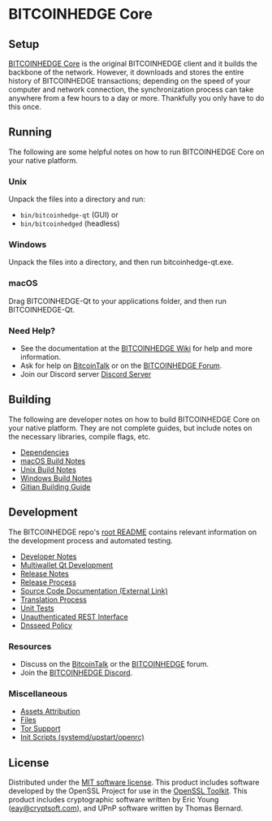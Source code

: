 BITCOINHEDGE Core
=============

Setup
---------------------
[BITCOINHEDGE Core](http://bitcoinhedge.org/wallet) is the original BITCOINHEDGE client and it builds the backbone of the network. However, it downloads and stores the entire history of BITCOINHEDGE transactions; depending on the speed of your computer and network connection, the synchronization process can take anywhere from a few hours to a day or more. Thankfully you only have to do this once.

Running
---------------------
The following are some helpful notes on how to run BITCOINHEDGE Core on your native platform.

### Unix

Unpack the files into a directory and run:

- `bin/bitcoinhedge-qt` (GUI) or
- `bin/bitcoinhedged` (headless)

### Windows

Unpack the files into a directory, and then run bitcoinhedge-qt.exe.

### macOS

Drag BITCOINHEDGE-Qt to your applications folder, and then run BITCOINHEDGE-Qt.

### Need Help?

* See the documentation at the [BITCOINHEDGE Wiki](https://github.com/BITCOINHEDGE-Project/BITCOINHEDGE/wiki)
for help and more information.
* Ask for help on [BitcoinTalk](https://bitcointalk.org/index.php?topic=1262920.0) or on the [BITCOINHEDGE Forum](http://forum.bitcoinhedge.org/).
* Join our Discord server [Discord Server](https://discord.bitcoinhedge.org)

Building
---------------------
The following are developer notes on how to build BITCOINHEDGE Core on your native platform. They are not complete guides, but include notes on the necessary libraries, compile flags, etc.

- [Dependencies](dependencies.md)
- [macOS Build Notes](build-osx.md)
- [Unix Build Notes](build-unix.md)
- [Windows Build Notes](build-windows.md)
- [Gitian Building Guide](gitian-building.md)

Development
---------------------
The BITCOINHEDGE repo's [root README](/README.md) contains relevant information on the development process and automated testing.

- [Developer Notes](developer-notes.md)
- [Multiwallet Qt Development](multiwallet-qt.md)
- [Release Notes](release-notes.md)
- [Release Process](release-process.md)
- [Source Code Documentation (External Link)](https://www.fuzzbawls.pw/bitcoinhedge/doxygen/)
- [Translation Process](translation_process.md)
- [Unit Tests](unit-tests.md)
- [Unauthenticated REST Interface](REST-interface.md)
- [Dnsseed Policy](dnsseed-policy.md)

### Resources
* Discuss on the [BitcoinTalk](https://bitcointalk.org/index.php?topic=1262920.0) or the [BITCOINHEDGE](http://forum.bitcoinhedge.org/) forum.
* Join the [BITCOINHEDGE Discord](https://discord.bitcoinhedge.org).

### Miscellaneous
- [Assets Attribution](assets-attribution.md)
- [Files](files.md)
- [Tor Support](tor.md)
- [Init Scripts (systemd/upstart/openrc)](init.md)

License
---------------------
Distributed under the [MIT software license](/COPYING).
This product includes software developed by the OpenSSL Project for use in the [OpenSSL Toolkit](https://www.openssl.org/). This product includes
cryptographic software written by Eric Young ([eay@cryptsoft.com](mailto:eay@cryptsoft.com)), and UPnP software written by Thomas Bernard.
